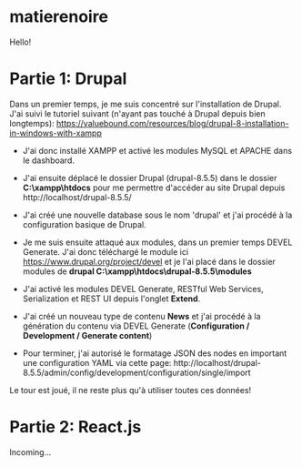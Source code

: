 # matierenoire

Hello!

# Partie 1: Drupal

Dans un premier temps, je me suis concentré sur l'installation de Drupal. J'ai suivi le tutoriel suivant (n'ayant pas touché à Drupal depuis bien longtemps): https://valuebound.com/resources/blog/drupal-8-installation-in-windows-with-xampp

- J'ai donc installé XAMPP et activé les modules MySQL et APACHE dans le dashboard. 

- J'ai ensuite déplacé le dossier Drupal (drupal-8.5.5) dans le dossier **C:\xampp\htdocs** pour me permettre d'accéder au site Drupal depuis http://localhost/drupal-8.5.5/

- J'ai créé une nouvelle database sous le nom 'drupal' et j'ai procédé à la configuration basique de Drupal.

- Je me suis ensuite attaqué aux modules, dans un premier temps DEVEL Generate. J'ai donc téléchargé le module ici https://www.drupal.org/project/devel et je l'ai placé dans le dossier modules de **drupal C:\xampp\htdocs\drupal-8.5.5\modules**

- J'ai activé les modules DEVEL Generate, RESTful Web Services, Serialization et REST UI depuis l'onglet **Extend**.

- J'ai créé un nouveau type de contenu **News** et j'ai procédé à la génération du contenu via DEVEL Generate (**Configuration / Development / Generate content**)

- Pour terminer, j'ai autorisé le formatage JSON des nodes en important une configuration YAML via cette page: http://localhost/drupal-8.5.5/admin/config/development/configuration/single/import

Le tour est joué, il ne reste plus qu'à utiliser toutes ces données!

# Partie 2: React.js

Incoming...